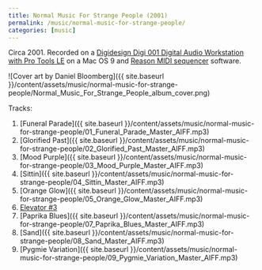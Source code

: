 ```yaml
---
title: Normal Music For Strange People (2001)
permalink: /music/normal-music-for-strange-people/
categories: [music]
---
```


Circa 2001. Recorded on a [Digidesign Digi 001 Digital Audio Workstation with Pro Tools LE](https://en.wikipedia.org/wiki/Pro_Tools) on a Mac OS 9 and [Reason MIDI sequencer](<https://en.wikipedia.org/wiki/Reason_(software)>) software.

![Cover art by Daniel Bloomberg]({{ site.baseurl }}/content/assets/music/normal-music-for-strange-people/Normal_Music_For_Strange_People_album_cover.png)

Tracks:

1. [Funeral Parade]({{ site.baseurl }}/content/assets/music/normal-music-for-strange-people/01_Funeral_Parade_Master_AIFF.mp3)
1. [Glorified Past]({{ site.baseurl }}/content/assets/music/normal-music-for-strange-people/02_Glorified_Past_Master_AIFF.mp3)
1. [Mood Purple]({{ site.baseurl }}/content/assets/music/normal-music-for-strange-people/03_Mood_Purple_Master_AIFF.mp3)
1. [Sittin]({{ site.baseurl }}/content/assets/music/normal-music-for-strange-people/04_Sittin_Master_AIFF.mp3)
1. [Orange Glow]({{ site.baseurl }}/content/assets/music/normal-music-for-strange-people/05_Orange_Glow_Master_AIFF.mp3)
1. [Elevator #3](<{{ site.baseurl }}/content/assets/music/normal-music-for-strange-people/06_Elevator_#3_Master_AIFF.mp3>)
1. [Paprika Blues]({{ site.baseurl }}/content/assets/music/normal-music-for-strange-people/07_Paprika_Blues_Master_AIFF.mp3)
1. [Sand]({{ site.baseurl }}/content/assets/music/normal-music-for-strange-people/08_Sand_Master_AIFF.mp3)
1. [Pygmie Variation]({{ site.baseurl }}/content/assets/music/normal-music-for-strange-people/09_Pygmie_Variation_Master_AIFF.mp3)
